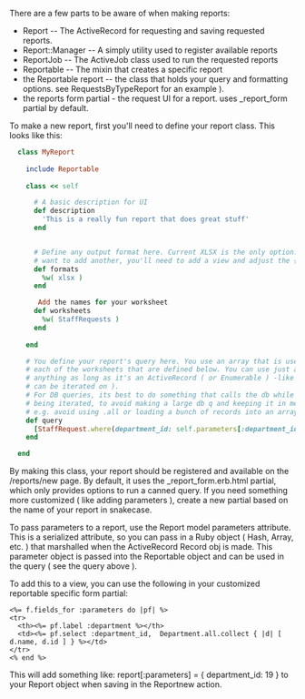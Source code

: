 <!--
 @title Reports 
-->

There are a few parts to be aware of when making reports:

* Report --  The ActiveRecord for requesting and saving requested reports.
* Report::Manager --  A simply utility used to register available reports
* ReportJob -- The ActiveJob class used to run the requested reports
* Reportable -- The mixin that creates a specific report
* the Reportable report -- the class that holds your query and formatting
  options.  see RequestsByTypeReport for an example ).
* the reports form partial - the request UI for a report.  uses _report_form partial by default.

To make a new report, first you'll need to define your report class. This
looks like this:

```ruby
  class MyReport
    
    include Reportable
    
    class << self

      # A basic description for UI
      def description
        'This is a really fun report that does great stuff'
      end


      # Define any output format here. Current XLSX is the only option. If you
      # want to add another, you'll need to add a view and adjust the {ReportJob}
      def formats
        %w( xlsx )
      end

       Add the names for your worksheet
      def worksheets
        %w( StaffRequests )
      end
  
    end

    # You define your report's query here. You use an array that is used in
    # each of the worksheets that are defined below. You can use just about
    # anything as long as it's an ActiveRecord ( or Enumerable ) -like obj ( i.e.
    # can be iterated on ).
    # For DB queries, its best to do something that calls the db while its
    # being iterated, to avoid making a large db q and keeping it in memory. (
    # e.g. avoid using .all or loading a bunch of records into an array )
    def query
      [StaffRequest.where(department_id: self.parameters[:department_id]).find_each]
    end

  end
```

By making this class, your report should be registered and available on the
/reports/new page. By default, it uses the _report_form.erb.html partial,
which only provides options to run a canned query. If you need something more
customized ( like adding parameters ), create a new partial based on the name
of your report in snakecase.

To pass parameters to a report, use the Report model parameters attribute.
This is a serialized attribute, so you can pass in a Ruby object ( Hash,
Array, etc. ) that marshalled when the ActiveRecord Record obj is made. This
parameter object is passed into the Reportable object and can be used in the
query ( see the query above ).

To add this to a view, you can use the following in your customized
reportable specific form partial:

```erb
<%= f.fields_for :parameters do |pf| %>
<tr>
  <th><%= pf.label :department %></th>
  <td><%= pf.select :department_id,  Department.all.collect { |d| [ d.name, d.id ] } %></td>
</tr>
<% end %>
```
This will add something like: report[:parameters] = { department_id: 19 }
to your Report object when saving in the Reportnew action.
